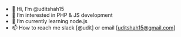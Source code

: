 - 👋 Hi, I’m @uditshah15
- 👀 I’m interested in PHP & JS development
- 🌱 I’m currently learning node.js
- 📫 How to reach me slack [@udit] or email [uditshah15@gmail.com]

